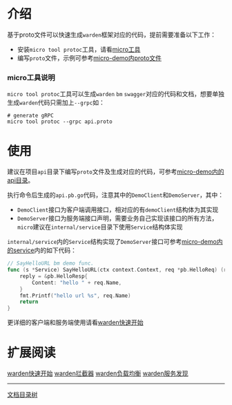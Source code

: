 # 介绍

基于proto文件可以快速生成`warden`框架对应的代码，提前需要准备以下工作：

* 安装`micro tool protoc`工具，请看[micro工具](micro-tool.md)
* 编写`proto`文件，示例可参考[micro-demo内proto文件](https://github.com/gs02048/micro-demo/blob/master/api/api.proto)

### micro工具说明

`micro tool protoc`工具可以生成`warden` `bm` `swagger`对应的代码和文档，想要单独生成`warden`代码只需加上`--grpc`如：

```shell
# generate gRPC
micro tool protoc --grpc api.proto
```

# 使用

建议在项目`api`目录下编写`proto`文件及生成对应的代码，可参考[micro-demo内的api目录](https://github.com/gs02048/micro-demo/tree/master/api)。

执行命令后生成的`api.pb.go`代码，注意其中的`DemoClient`和`DemoServer`，其中：

* `DemoClient`接口为客户端调用接口，相对应的有`demoClient`结构体为其实现
* `DemoServer`接口为服务端接口声明，需要业务自己实现该接口的所有方法，`micro`建议在`internal/service`目录下使用`Service`结构体实现

`internal/service`内的`Service`结构实现了`DemoServer`接口可参考[micro-demo内的service](https://github.com/gs02048/micro-demo/blob/master/internal/service/service.go)内的如下代码：

```go
// SayHelloURL bm demo func.
func (s *Service) SayHelloURL(ctx context.Context, req *pb.HelloReq) (reply *pb.HelloResp, err error) {
	reply = &pb.HelloResp{
		Content: "hello " + req.Name,
	}
	fmt.Printf("hello url %s", req.Name)
	return
}
```

更详细的客户端和服务端使用请看[warden快速开始](warden-quickstart.md)

# 扩展阅读

[warden快速开始](warden-quickstart.md) [warden拦截器](warden-mid.md) [warden负载均衡](warden-balancer.md) [warden服务发现](warden-resolver.md)

-------------

[文档目录树](summary.md)

